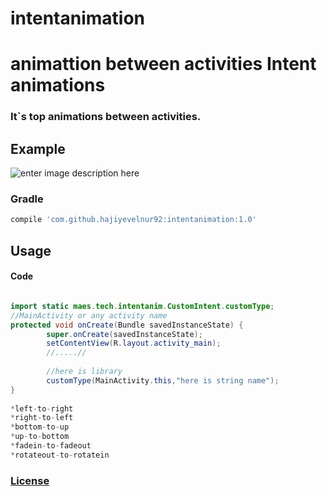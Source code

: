 # intentanimation
animattion between activities
**Intent animations**
===================

### It`s top animations between activities.

## **Example** ##
![enter image description here](https://image.ibb.co/hzqDnn/ezgif_com_video_to_gif.gif "IntentAnimation.gif")

### **Gradle**
```groovy
compile 'com.github.hajiyevelnur92:intentanimation:1.0'
```  

## **Usage** ##
#### **Code**
```java

import static maes.tech.intentanim.CustomIntent.customType;
//MainActivity or any activity name
protected void onCreate(Bundle savedInstanceState) {
        super.onCreate(savedInstanceState);
        setContentView(R.layout.activity_main);
        //.....//
        
        //here is library
        customType(MainActivity.this,"here is string name");
}
        
*left-to-right
*right-to-left
*bottom-to-up
*up-to-bottom
*fadein-to-fadeout
*rotateout-to-rotatein
```

### [License](./LICENSE)
